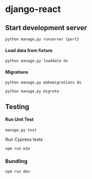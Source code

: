 # django-react

## Start development server
`python manage.py runserver {port}`

#### Load data from fixture
`python manage.py loaddata ds`

#### Migrations
`python manage.py makemigrations ds`

`python manage.py migrate`

## Testing

#### Run Unit Test
`manage.py test`

Run Cypress tests

`npm run e2e`

### Bundling
`npm run dev`